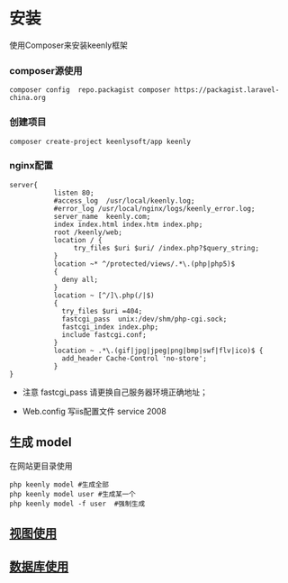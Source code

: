 # 安装
使用Composer来安装keenly框架
### composer源使用
`
composer config  repo.packagist composer https://packagist.laravel-china.org
`
### 创建项目
`
composer create-project keenlysoft/app keenly
`
### nginx配置
```
server{
           listen 80;
           #access_log  /usr/local/keenly.log;
           #error_log /usr/local/nginx/logs/keenly_error.log;
           server_name  keenly.com;
           index index.html index.htm index.php;
           root /keenly/web;
           location / {
                try_files $uri $uri/ /index.php?$query_string;
           }
           location ~* ^/protected/views/.*\.(php|php5)$
           {
             deny all;
           }
           location ~ [^/]\.php(/|$)
           {
             try_files $uri =404;
             fastcgi_pass  unix:/dev/shm/php-cgi.sock;
             fastcgi_index index.php;
             include fastcgi.conf;
           }
           location ~ .*\.(gif|jpg|jpeg|png|bmp|swf|flv|ico)$ {
             add_header Cache-Control 'no-store';
           }
}
```


* 注意 fastcgi_pass 请更换自己服务器环境正确地址；

* Web.config 写iis配置文件 service 2008

## 生成 model
在网站更目录使用
```
php keenly model #生成全部
php keenly model user #生成某一个
php keenly model -f user  #强制生成

```
## [视图使用](https://github.com/keenlysoft/keenly/blob/master/VIEW.md "视图使用")
## [数据库使用](https://github.com/keenlysoft/database "数据库使用")

